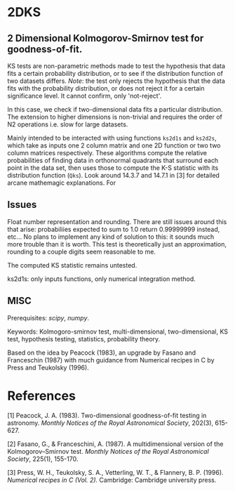 # 2DKS
## 2 Dimensional Kolmogorov-Smirnov test for goodness-of-fit.

KS tests are non-parametric methods made to test the hypothesis that data fits a certain probability distribution, or to see if the distribution function of two datasets differs. 
*Note*: the test only rejects the hypothesis that the data fits with the probability distribution, or does not reject it for a certain significance level. It cannot confirm, only 'not-reject'.

In this case, we check if two-dimensional data fits a particular distribution. The extension to higher dimensions is non-trivial and requires the order of N2 operations i.e. slow for large datasets.

Mainly intended to be interacted with using functions `ks2d1s` and `ks2d2s`, which take as inputs one 2 column matrix and one 2D function or two two column matrices respectively. 
These algorithms compute the relative probabilities of finding data in orthonormal quadrants that surround each point in the data set, then uses those to compute the K-S statistic with its distribution function (`Qks`). Look around 14.3.7 and 14.7.1 in [3] for detailed arcane mathemagic explanations. For 

## Issues
Float number representation and rounding. There are still issues around this that arise: probabiliies expected to sum to 1.0 return 0.99999999 instead, etc...  No plans to implement any kind of solution to this: it sounds much more trouble than it is worth. This test is theoretically just an approximation, rounding to a couple digits seem reasonable to me.

The computed KS statistic remains untested.

ks2d1s: only inputs functions, only numerical integration method.

## MISC

Prerequisites: *scipy*, *numpy*.

Keywords: Kolmogoro-smirnov test, multi-dimensional, two-dimensional, KS test, hypothesis testing, statistics, probability theory.

Based on the idea by Peacock (1983), an upgrade by Fasano and Franceschin (1987) with
much guidance from Numerical recipes in C by Press and Teukolsky (1996).

# References
[1] Peacock, J. A. (1983). Two-dimensional goodness-of-fit testing in astronomy. *Monthly Notices of the Royal Astronomical Society*, 202(3), 615-627.

[2] Fasano, G., & Franceschini, A. (1987). A multidimensional version of the Kolmogorov–Smirnov test. *Monthly Notices of the Royal Astronomical Society*, 225(1), 155-170.

[3] Press, W. H., Teukolsky, S. A., Vetterling, W. T., & Flannery, B. P. (1996). *Numerical recipes in C (Vol. 2).* Cambridge: Cambridge university press.
